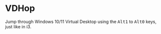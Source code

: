 # VDHop

Jump through Windows 10/11 Virtual Desktop using the <kbd>Alt</kbd><kbd>1</kbd>
to <kbd>Alt</kbd><kbd>0</kbd> keys, just like in i3.
